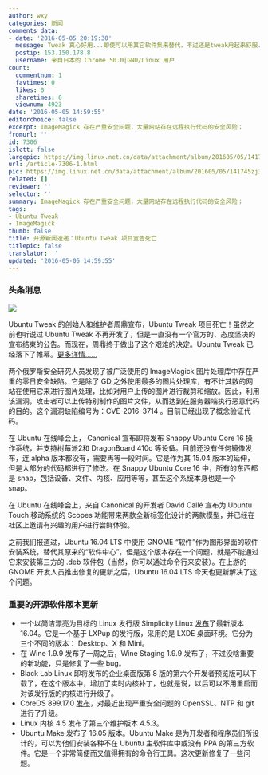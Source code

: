 ```yaml
---
author: wxy
categories: 新闻
comments_data:
- date: '2016-05-05 20:19:30'
  message: Tweak 真心好用...即使可以用其它软件集来替代，不过还是tweak用起来舒服...
  postip: 153.150.178.8
  username: 来自日本的 Chrome 50.0|GNU/Linux 用户
count:
  commentnum: 1
  favtimes: 0
  likes: 0
  sharetimes: 0
  viewnum: 4923
date: '2016-05-05 14:59:55'
editorchoice: false
excerpt: ImageMagick 存在严重安全问题，大量网站存在远程执行代码的安全风险；
fromurl: ''
id: 7306
islctt: false
largepic: https://img.linux.net.cn/data/attachment/album/201605/05/141745zj3f2qfo21qo2og6.jpg
url: /article-7306-1.html
pic: https://img.linux.net.cn/data/attachment/album/201605/05/141745zj3f2qfo21qo2og6.jpg.thumb.jpg
related: []
reviewer: ''
selector: ''
summary: ImageMagick 存在严重安全问题，大量网站存在远程执行代码的安全风险；
tags:
- Ubuntu Tweak
- ImageMagick
thumb: false
title: 开源新闻速递：Ubuntu Tweak 项目宣告死亡
titlepic: false
translator: ''
updated: '2016-05-05 14:59:55'
---
```


### 头条消息


![](/data/attachment/album/201605/05/141745zj3f2qfo21qo2og6.jpg)


Ubuntu Tweak 的创始人和维护者周鼎宣布，Ubuntu Tweak 项目死亡！虽然之前也听说过 Ubuntu Tweak 不再开发了，但是一直没有一个官方的、态度坚决的宣布结束的公告。而现在，周鼎终于做出了这个艰难的决定。Ubuntu Tweak 已经落下了帷幕。[更多详情……](/article-7304-1.html)


两个俄罗斯安全研究人员发现了被广泛使用的 ImageMagick 图片处理库中存在严重的零日安全缺陷。它是除了 GD 之外使用最多的图片处理库，有不计其数的网站在使用它来进行图片处理，比如对用户上传的图片进行裁剪和缩放。因此，利用该漏洞，攻击者可以上传特别制作的图片文件，从而达到在服务器端执行恶意代码的目的。这个漏洞缺陷编号为：CVE-2016–3714 。目前已经出现了概念验证代码。


在 Ubuntu 在线峰会上， Canonical 宣布即将发布 Snappy Ubuntu Core 16 操作系统，并支持树莓派2和 DragonBoard 410c 等设备。目前还没有任何镜像发布，连 alpha 版本都没有，需要再等一段时间。它是作为其 15.04 版本的延伸，但是大部分的代码都进行了修改。在 Snappy Ubuntu Core 16 中，所有的东西都是 snap，包括设备、文件、内核、应用等等，甚至这个系统本身也是一个 snap。


在 Ubuntu 在线峰会上，来自 Canonical 的开发者 David Callé 宣布为 Ubuntu Touch 移动系统的 Scopes 功能带来两款全新标签化设计的两款模型，并已经在社区上邀请有兴趣的用户进行尝鲜体验。


之前我们报道过，Ubuntu 16.04 LTS 中使用 GNOME “软件”作为图形界面的软件安装系统，替代其原来的“软件中心”，但是这个版本存在一个问题，就是不能通过它来安装第三方的 .deb 软件包（当然，你可以通过命令行来安装）。在上游的 GNOME 开发人员推出修复的更新之后，Ubuntu 16.04 LTS 今天也更新解决了这个问题。


### 重要的开源软件版本更新


* 一个以简洁漂亮为目标的 Linux 发行版 Simplicity Linux [发布](http://simplicitylinux.org/2016/05/simplicity-linux-16-04-released/)了最新版本 16.04。它是一个基于 LXPup 的发行版，采用的是 LXDE 桌面环境。它分为三个不同的版本： Desktop、X 和 Mini。
* 在 Wine 1.9.9 发布了一周之后，Wine Staging 1.9.9 发布了，不过没啥重要的新功能，只是修复了一些 bug。
* Black Lab Linux 即将发布的企业桌面版第 8 版的第六个开发者预览版可以下载了，在这个版本中，增加了实时内核补丁，也就是说，以后可以不用重启而对该发行版的内核进行升级了。
* CoreOS 899.17.0 [发布](https://coreos.com/releases/#899.17.0)，对最近出现严重安全问题的 OpenSSL、NTP 和 git 进行了升级。
* Linux 内核 4.5 发布了第三个维护版本 4.5.3。
* Ubuntu Make 发布了 16.05 版本。Ubuntu Make 是为开发者和程序员们所设计的，可以为他们安装各种不在 Ubuntu 主软件库中或没有 PPA 的第三方软件。它是一个非常简便而又值得拥有的命令行工具。这次更新修复了一些问题。